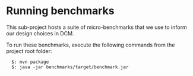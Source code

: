 # Running benchmarks

This sub-project hosts a suite of micro-benchmarks that we use to inform
our design choices in DCM.

To run these benchmarks, execute the following commands from the project
root folder:

```
  $: mvn package
  $: java -jar benchmarks/target/benchmark.jar
```